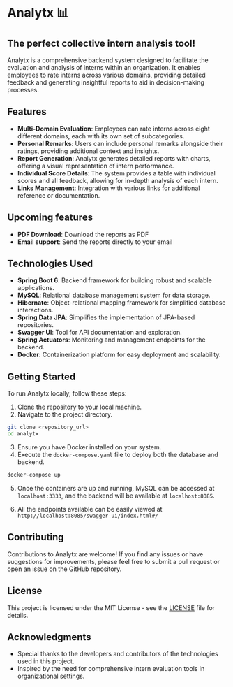 # Analytx 📊
## The perfect collective intern analysis tool!

Analytx is a comprehensive backend system designed to facilitate the evaluation and analysis of interns within an organization. It enables employees to rate interns across various domains, providing detailed feedback and generating insightful reports to aid in decision-making processes.

## Features

- **Multi-Domain Evaluation**: Employees can rate interns across eight different domains, each with its own set of subcategories.
- **Personal Remarks**: Users can include personal remarks alongside their ratings, providing additional context and insights.
- **Report Generation**: Analytx generates detailed reports with charts, offering a visual representation of intern performance.
- **Individual Score Details**: The system provides a table with individual scores and all feedback, allowing for in-depth analysis of each intern.
- **Links Management**: Integration with various links for additional reference or documentation.

## Upcoming features
- **PDF Download**: Download the reports as PDF
- **Email support**: Send the reports directly to your email

## Technologies Used

- **Spring Boot 6**: Backend framework for building robust and scalable applications.
- **MySQL**: Relational database management system for data storage.
- **Hibernate**: Object-relational mapping framework for simplified database interactions.
- **Spring Data JPA**: Simplifies the implementation of JPA-based repositories.
- **Swagger UI**: Tool for API documentation and exploration.
- **Spring Actuators**: Monitoring and management endpoints for the backend.
- **Docker**: Containerization platform for easy deployment and scalability.

## Getting Started

To run Analytx locally, follow these steps:

1. Clone the repository to your local machine.
2. Navigate to the project directory.

```bash
git clone <repository_url>
cd analytx
```

3. Ensure you have Docker installed on your system.
4. Execute the `docker-compose.yaml` file to deploy both the database and backend.

```bash
docker-compose up
```

5. Once the containers are up and running, MySQL can be accessed at `localhost:3333`, and the backend will be available at `localhost:8085`.

6. All the endpoints available can be easily viewed at `http://localhost:8085/swagger-ui/index.html#/`

## Contributing

Contributions to Analytx are welcome! If you find any issues or have suggestions for improvements, please feel free to submit a pull request or open an issue on the GitHub repository.

## License

This project is licensed under the MIT License - see the [LICENSE](LICENSE) file for details.

## Acknowledgments

- Special thanks to the developers and contributors of the technologies used in this project.
- Inspired by the need for comprehensive intern evaluation tools in organizational settings.
